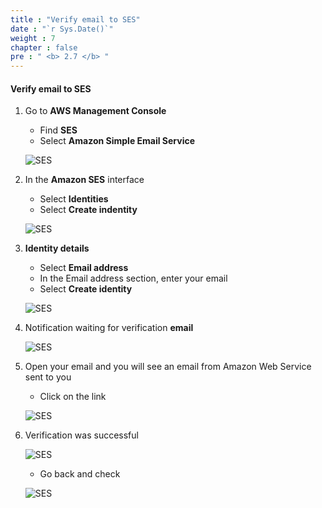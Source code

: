 ```yaml
---
title : "Verify email to SES"
date : "`r Sys.Date()`"
weight : 7
chapter : false
pre : " <b> 2.7 </b> "
---
```


#### Verify email to SES

1. Go to **AWS Management Console**

   - Find **SES**
   - Select **Amazon Simple Email Service**

    ![SES](/aws-fcj-workshop01/images/2-createVPC/7CreateSES/0001.png?width=90pc)


2. In the **Amazon SES** interface

   - Select **Identities**
   - Select **Create indentity**

    ![SES](/aws-fcj-workshop01/images/2-createVPC/7CreateSES/0002.png?width=90pc)

3. **Identity details**
   
   - Select **Email address**
   - In the Email address section, enter your email
   - Select **Create identity**

    ![SES](/aws-fcj-workshop01/images/2-createVPC/7CreateSES/0003.png?width=90pc)

4. Notification waiting for verification **email**

    ![SES](/aws-fcj-workshop01/images/2-createVPC/7CreateSES/0004.png?width=90pc)

5. Open your email and you will see an email from Amazon Web Service sent to you

    - Click on the link
    
    ![SES](/aws-fcj-workshop01/images/2-createVPC/7CreateSES/0005.png?width=90pc)

6. Verification was successful

    ![SES](/aws-fcj-workshop01/images/2-createVPC/7CreateSES/0006.png?width=90pc)

    - Go back and check

    ![SES](/aws-fcj-workshop01/images/2-createVPC/7CreateSES/0007.png?width=90pc)